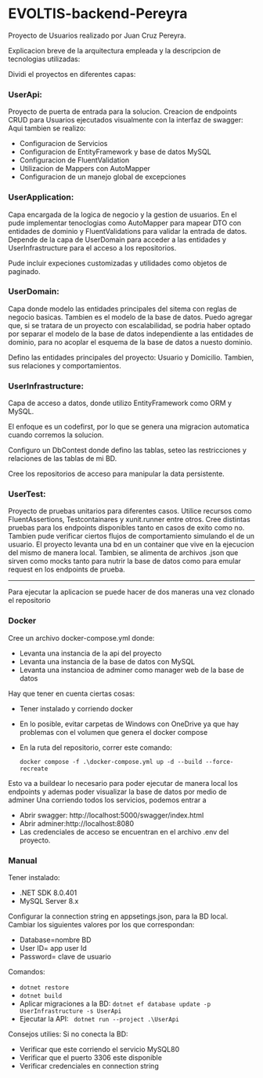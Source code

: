 # EVOLTIS-backend-Pereyra

Proyecto de Usuarios realizado por Juan Cruz Pereyra.

Explicacion breve de la arquitectura empleada y la descripcion de tecnologias utilizadas:

Dividi el proyectos en diferentes capas:

### UserApi:
Proyecto de puerta de entrada para la solucion. Creacion de endpoints CRUD para Usuarios ejecutados visualmente con la interfaz de swagger:
Aqui tambien se realizo:
- Configuracion de Servicios
- Configuracion de EntityFramework y base de datos MySQL
- Configuracion de FluentValidation
- Utilizacion de Mappers con AutoMapper
- Configuracion de un manejo global de excepciones

### UserApplication:
Capa encargada de la logica de negocio y la gestion de usuarios. En el pude implementar tenoclogias como AutoMapper para mapear DTO con entidades de dominio y FluentValidations para validar la entrada de datos.
Depende de la capa de UserDomain para acceder a las entidades y UserInfrastructure para el acceso a los repositorios.

Pude incluir expeciones customizadas y utilidades como objetos de paginado. 


### UserDomain:
Capa donde modelo las entidades principales del sitema con reglas de negocio basicas. Tambien es el modelo de la base de datos. Puedo agregar que, si se tratara de un proyecto con escalabilidad, se podria haber optado por separar el modelo de la base de datos independiente a las entidades de dominio, para no acoplar el esquema de la base de datos a nuesto dominio.

Defino las entidades principales del proyecto: Usuario y Domicilio. Tambien, sus relaciones y comportamientos.

### UserInfrastructure:
Capa de acceso a datos, donde utilizo EntityFramework como ORM y MySQL.

El enfoque es un codefirst, por lo que se genera una migracion automatica cuando corremos la solucion. 

Configuro un DbContest donde defino las tablas, seteo las restricciones y relaciones de las tablas de mi BD.

Cree los repositorios de acceso para manipular la data persistente.
	
### UserTest: 

Proyecto de pruebas unitarios para diferentes casos. Utilice recursos como FluentAssertions, Testcontainares y xunit.runner entre otros.
Cree distintas pruebas para los endpoints disponibles tanto en casos de exito como no. Tambien pude verificar ciertos flujos de comportamiento simulando el de un usuario.
El proyecto levanta una bd en un container que vive en la ejecucion del mismo de manera local.
Tambien, se alimenta de archivos .json que sirven como mocks tanto para nutrir la base de datos como para emular request en los endpoints de prueba.



--------------------------------------------------------------------------

Para ejecutar la aplicacion se puede hacer de dos maneras una vez clonado el repositorio

### Docker

Cree un archivo docker-compose.yml donde:
- Levanta una instancia de la api del proyecto
- Levanta una instancia de la base de datos con MySQL
- Levanta una instancioa de adminer como manager web de la base de datos

Hay que tener en cuenta ciertas cosas:
- Tener instalado y corriendo docker 
- En lo posible, evitar carpetas de Windows con OneDrive ya que hay problemas con el volumen que genera el docker compose
- En la ruta del repositorio, correr este comando:
	
	`docker compose -f .\docker-compose.yml up -d --build --force-recreate`
	
Esto va a buildear lo necesario para poder ejecutar de manera local los endpoints y ademas poder visualizar la base de datos por medio de adminer
Una corriendo todos los servicios, podemos entrar a 

- Abrir swagger: http://localhost:5000/swagger/index.html
- Abrir adminer:http://localhost:8080
- Las credenciales de acceso se encuentran en el archivo .env del proyecto.
	
### Manual

Tener instalado:
- .NET SDK 8.0.401 
- MySQL Server 8.x
	
Configurar la connection string en appsetings.json, para la BD local. Cambiar los siguientes valores por los que correspondan:
- Database=nombre BD
- User ID= app user Id
- Password= clave de usuario

Comandos:
- `dotnet restore`
- `dotnet build`
- Aplicar migraciones a la BD:
  	`dotnet ef database update -p UserInfrastructure -s UserApi`
- Ejecutar la API:
  ` dotnet run --project .\UserApi`

Consejos utilies:
Si no conecta la BD:
- Verificar que este corriendo el servicio MySQL80
- Verificar que el puerto 3306 este disponible
- Verificar credenciales en connection string

